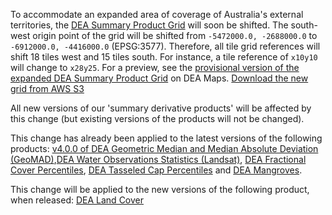 To accommodate an expanded area of coverage of Australia's external territories, the [DEA Summary Product Grid](/guides/reference/collection_3_summary_grid/) will soon be shifted. The south-west origin point of the grid will be shifted from `-5472000.0, -2688000.0` to `-6912000.0, -4416000.0` (EPSG:3577). Therefore, all tile grid references will shift 18 tiles west and 15 tiles south. For instance, a tile reference of `x10y10` will change to `x28y25`. For a preview, see the [provisional version of the expanded DEA Summary Product Grid](https://maps.dea.ga.gov.au/#share=s-avXJqwjUtf55qGUmweYY5KYoVnI) on DEA Maps. [Download the new grid from AWS S3](https://dea-public-data.s3.ap-southeast-2.amazonaws.com/derivative/ga_summary_grid_c3_expanded.geojson)

All new versions of our 'summary derivative products' will be affected by this change (but existing versions of the products will not be changed).

This change has already been applied to the latest versions of the following products: [v4.0.0 of DEA Geometric Median and Median Absolute Deviation (GeoMAD)](/data/product/dea-geometric-median-and-median-absolute-deviation-landsat/),[DEA Water Observations Statistics (Landsat)](/data/product/dea-water-observations-statistics-landsat/), [DEA Fractional Cover Percentiles](/data/product/dea-fractional-cover-percentiles-landsat/), [DEA Tasseled Cap Percentiles](/data/product/dea-tasseled-cap-percentiles-landsat/) and [DEA Mangroves](/data/product/dea-mangrove-canopy-cover-landsat/).

This change will be applied to the new versions of the following product, when released: [DEA Land Cover](/data/product/dea-land-cover-landsat/)
